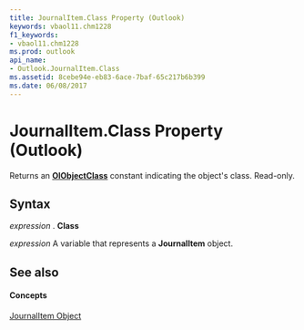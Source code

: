```yaml
---
title: JournalItem.Class Property (Outlook)
keywords: vbaol11.chm1228
f1_keywords:
- vbaol11.chm1228
ms.prod: outlook
api_name:
- Outlook.JournalItem.Class
ms.assetid: 8cebe94e-eb83-6ace-7baf-65c217b6b399
ms.date: 06/08/2017
---
```



# JournalItem.Class Property (Outlook)

Returns an **[OlObjectClass](olobjectclass-enumeration-outlook.md)** constant indicating the object's class. Read-only.


## Syntax

 _expression_ . **Class**

 _expression_ A variable that represents a **JournalItem** object.


## See also


#### Concepts


[JournalItem Object](journalitem-object-outlook.md)

